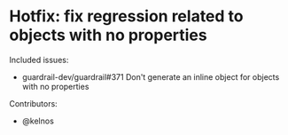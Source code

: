 Hotfix: fix regression related to objects with no properties
====

Included issues:
- guardrail-dev/guardrail#371 Don't generate an inline object for objects with no properties

Contributors:
- @kelnos
